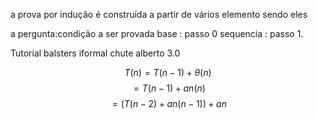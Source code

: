 a prova por indução é construída a partir de vários elemento sendo eles


a pergunta:condição a ser provada
base : passo 0 
sequencia : passo 1.

Tutorial balsters iformal chute alberto 3.0

$$T(n)=T(n-1)+\theta(n)$$
$$=T(n-1)+an(n)$$
$$=(T(n-2)+an(n-1))+an$$
